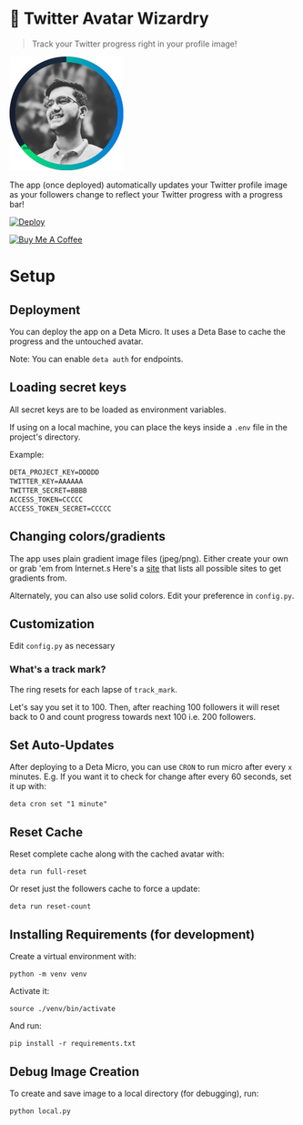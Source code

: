 # 🔮 Twitter Avatar Wizardry

> Track your Twitter progress right in your profile image!

<img src="example_img.png" alt="example" style="width: 200px;">

The app (once deployed) automatically updates your Twitter profile image as your followers change to reflect your Twitter progress with a progress bar!

[![Deploy](https://button.deta.dev/1/svg)](https://go.deta.dev/deploy?repo=https://github.com/cryptic-code/twitter-avatar-wizardry.git)

<a href="https://www.buymeacoffee.com/anikett" target="_blank"><img src="https://cdn.buymeacoffee.com/buttons/v2/default-blue.png" alt="Buy Me A Coffee" height="41" width="190"></a>

# Setup

## Deployment
You can deploy the app on a Deta Micro. It uses a Deta Base to cache the progress and the untouched avatar.

Note: You can enable `deta auth` for endpoints.

## Loading secret keys
All secret keys are to be loaded as environment variables.

If using on a local machine, you can place the keys inside a `.env` file in the project's directory.

Example:
```
DETA_PROJECT_KEY=DDDDD
TWITTER_KEY=AAAAAA
TWITTER_SECRET=BBBB
ACCESS_TOKEN=CCCCC
ACCESS_TOKEN_SECRET=CCCCC
```

## Changing colors/gradients
The app uses plain gradient image files (jpeg/png). Either create your own or grab 'em from Internet.s
Here's a [site](https://cssgradient.io/gradient-backgrounds/) that lists all possible sites to get gradients from.

Alternately, you can also use solid colors. Edit your preference in `config.py`.

## Customization
Edit `config.py` as necessary

### What's a track mark?
The ring resets for each lapse of `track_mark`.

Let's say you set it to 100. Then, after reaching 100 followers it will reset back to 0 and count progress towards next 100 i.e. 200 followers.

## Set Auto-Updates
After deploying to a Deta Micro, you can use `CRON` to run micro after every `x` minutes.
E.g. If you want it to check for change after every 60 seconds, set it up with:
```
deta cron set "1 minute"
```

## Reset Cache
Reset complete cache along with the cached avatar with:
```
deta run full-reset
```

Or reset just the followers cache to force a update:
```
deta run reset-count
```

## Installing Requirements (for development)
Create a virtual environment with:
```
python -m venv venv
```
Activate it:
```
source ./venv/bin/activate
```
And run:
```
pip install -r requirements.txt
```

## Debug Image Creation
To create and save image to a local directory (for debugging), run:
```
python local.py
```